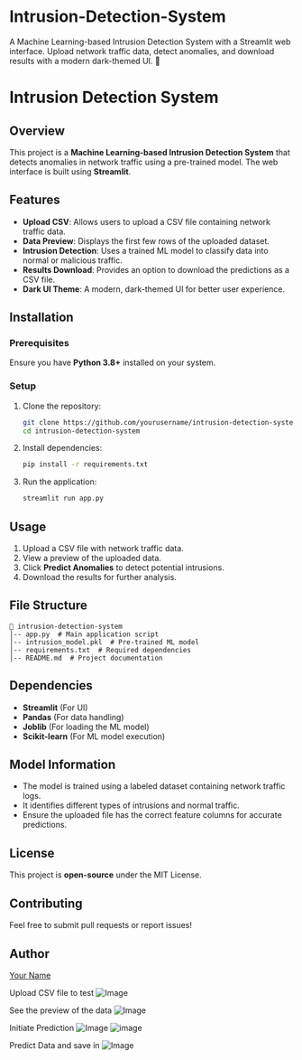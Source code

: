 # Intrusion-Detection-System
A Machine Learning-based Intrusion Detection System with a Streamlit web interface. Upload network traffic data, detect anomalies, and download results with a modern dark-themed UI. 🚀

# Intrusion Detection System

## Overview
This project is a **Machine Learning-based Intrusion Detection System** that detects anomalies in network traffic using a pre-trained model. The web interface is built using **Streamlit**.

## Features
- **Upload CSV**: Allows users to upload a CSV file containing network traffic data.
- **Data Preview**: Displays the first few rows of the uploaded dataset.
- **Intrusion Detection**: Uses a trained ML model to classify data into normal or malicious traffic.
- **Results Download**: Provides an option to download the predictions as a CSV file.
- **Dark UI Theme**: A modern, dark-themed UI for better user experience.

## Installation
### Prerequisites
Ensure you have **Python 3.8+** installed on your system.

### Setup
1. Clone the repository:
   ```bash
   git clone https://github.com/yourusername/intrusion-detection-system.git
   cd intrusion-detection-system
   ```
2. Install dependencies:
   ```bash
   pip install -r requirements.txt
   ```
3. Run the application:
   ```bash
   streamlit run app.py
   ```

## Usage
1. Upload a CSV file with network traffic data.
2. View a preview of the uploaded data.
3. Click **Predict Anomalies** to detect potential intrusions.
4. Download the results for further analysis.

## File Structure
```
📂 intrusion-detection-system
│-- app.py  # Main application script
│-- intrusion_model.pkl  # Pre-trained ML model
│-- requirements.txt  # Required dependencies
│-- README.md  # Project documentation
```

## Dependencies
- **Streamlit** (For UI)
- **Pandas** (For data handling)
- **Joblib** (For loading the ML model)
- **Scikit-learn** (For ML model execution)

## Model Information
- The model is trained using a labeled dataset containing network traffic logs.
- It identifies different types of intrusions and normal traffic.
- Ensure the uploaded file has the correct feature columns for accurate predictions.

## License
This project is **open-source** under the MIT License.

## Contributing
Feel free to submit pull requests or report issues!

## Author
[Your Name](https://github.com/yourusername)



Upload CSV file to test
![Image](https://github.com/user-attachments/assets/13ddf112-a0c9-408a-9113-6220b855cc13)

See the preview of the data
![Image](https://github.com/user-attachments/assets/d3edfd93-8a46-4c01-a460-d57356dd8c40)


Initiate Prediction
![Image](https://github.com/user-attachments/assets/b35ea531-6a4f-45d3-b365-39b46c2f1d7a)
![image](https://github.com/user-attachments/assets/b4386e55-a324-496c-804a-26b87d0948c8)


Predict Data and save in 
![Image](https://github.com/user-attachments/assets/c4c5a000-e3e9-45f8-a562-967ece8ca802)

